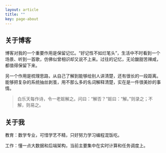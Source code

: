 ```yaml
---
layout: article
title: ""
key: page-about
---
```


## 关于博客

博客对我的一个重要作用是保留记忆。“好记性不如烂笔头”，生活中不时看到一个场景、听到一首歌，仿佛似曾相识却又说不上来。过往的记忆，无论酸甜苦辣咸，都值得保留下来。

另一个作用是梳理思路，从自己了解到能够给别人讲清楚，还有很长的一段距离。能够把复杂的系统抽丝剥茧，用不那么多的名词解释清楚，实在是一件很美妙的事情。

> 白乐天每作诗，令一老妪解之。问曰：“解否？”妪曰：“解。”则录之；不解，则易之。

## 关于我

教育：数学专业，可惜学艺不精，只好努力学习编程混饭吃。

工作：懂一点大数据和后端架构，当前主要集中在实时计算和任务调度上。
